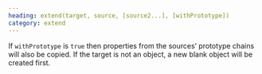 ```yaml
--- 
heading: extend(target, source, [source2...], [withPrototype])
category: extend
---
```


If `withPrototype` is `true` then properties from the sources’ prototype chains will also be copied. If the target is not an object, a new blank object will be created first.